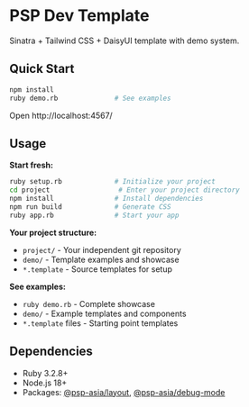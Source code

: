 # PSP Dev Template

Sinatra + Tailwind CSS + DaisyUI template with demo system.

## Quick Start

```bash
npm install
ruby demo.rb              # See examples
```

Open http://localhost:4567/

## Usage

**Start fresh:**
```bash
ruby setup.rb             # Initialize your project
cd project                 # Enter your project directory
npm install               # Install dependencies
npm run build             # Generate CSS
ruby app.rb               # Start your app
```

**Your project structure:**
- `project/` - Your independent git repository
- `demo/` - Template examples and showcase
- `*.template` - Source templates for setup

**See examples:**
- `ruby demo.rb` - Complete showcase
- `demo/` - Example templates and components
- `*.template` files - Starting point templates

## Dependencies
- Ruby 3.2.8+ 
- Node.js 18+
- Packages: [@psp-asia/layout](https://npmjs.com/package/@psp-asia/layout), [@psp-asia/debug-mode](https://npmjs.com/package/@psp-asia/debug-mode)
